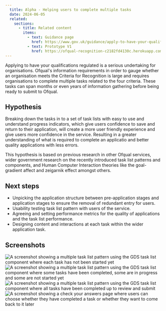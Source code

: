 ```yaml
---
  title: Alpha - Helping users to complete multiple tasks
  date: 2024-06-05
  related:
    sections:
      - title: Related content
        items:
          - text: Guidance page
            href: https://www.gov.uk/guidance/apply-to-have-your-qualifications-regulated
          - text: Prototype V1
            href: https://ofqual-recognition-c2182fd4130c.herokuapp.com/
---
```


Applying to have your qualifications regulated is a serious undertaking for organisations. Ofqual's information requirements in order to gauge whether an organisation meets the Criteria for Recognition is large and requires organisations to complete multiple tasks related to the four criteria. These tasks can span months or even years of information gathering before being ready to submit to Ofqual. 

## Hypothesis

Breaking down the tasks in to a set of task lists with easy to use and understand progress indicators, which give users confidence to save and return to their application, will create a more user friendly experience and give users more confidence in the service. Resulting in a greater understanding of what is required to complete an applicatio and better quality applications with less errors.

This hypothesis is based on previous research in other Ofqual services, wider government research on the recently introduced task list patterns and components, and Human Computer Interaction theories like the goal-gradient affect and zeigarnik effect amongst others. 

## Next steps

- Unpicking the application structure between pre-application stages and application stages to ensure the removal of redundant entry for users.
- Usability testing task list pattern with users of the service. 
- Agreeing and setting performance metrics for the quality of applications and the task list performance. 
- Designing content and interactions at each task within the wider application task. 

## Screenshots
![A screenshot showing a multiple task list pattern using the GDS task list component where each task has not been started yet](picture1.png)
![A screenshot showing a multiple task list pattern using the GDS task list component where some tasks have been completed, some are in progress and some are not started yet](picture2.png)
![A screenshot showing a multiple task list pattern using the GDS task list component where all tasks have been completed up to review and submit](picture3.png)
![A screenshot showing a check your answers page where users can choose whether they have completed a task or whether they want to come back to it later](picture4.png)
